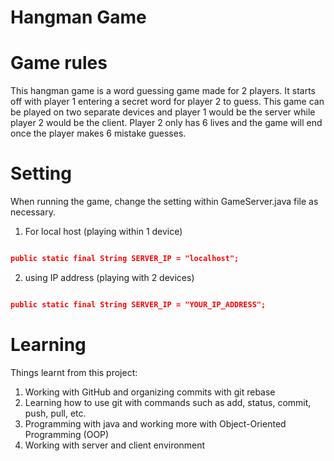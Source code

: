 Hangman Game
============


Game rules
==========
This hangman game is a word guessing game made for 2 players.
It starts off with player 1 entering a secret word for player 2 to guess.
This game can be played on two separate devices and player 1 would be the server while player 2 would be the client.
Player 2 only has 6 lives and the game will end once the player makes 6 mistake guesses.

Setting
=======
When running the game, change the setting within GameServer.java file as necessary.

1. For local host (playing within 1 device)

```json

public static final String SERVER_IP = "localhost";

```

2. using IP address (playing with 2 devices)

```json

public static final String SERVER_IP = "YOUR_IP_ADDRESS";

```

Learning
========
Things learnt from this project:
1. Working with GitHub and organizing commits with git rebase
2. Learning how to use git with commands such as add, status, commit, push, pull, etc.
3. Programming with java and working more with Object-Oriented Programming (OOP)
4. Working with server and client environment
